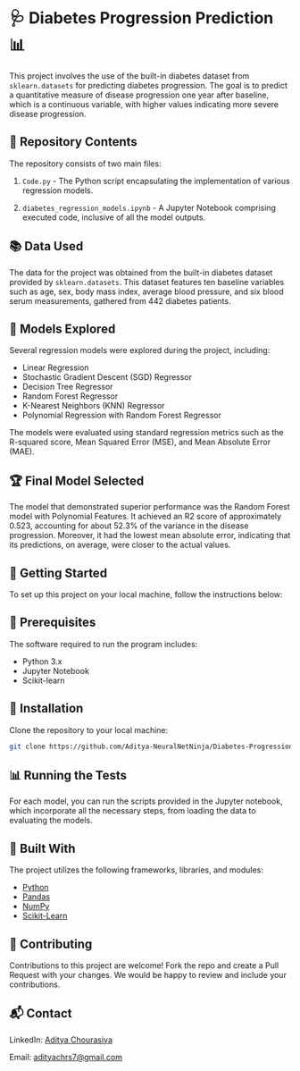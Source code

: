 # 🩺 Diabetes Progression Prediction 📊

This project involves the use of the built-in diabetes dataset from `sklearn.datasets` for predicting diabetes progression. The goal is to predict a quantitative measure of disease progression one year after baseline, which is a continuous variable, with higher values indicating more severe disease progression.

## 📂 Repository Contents
The repository consists of two main files:

1. `Code.py` - The Python script encapsulating the implementation of various regression models. 

2. `diabetes_regression_models.ipynb` - A Jupyter Notebook comprising executed code, inclusive of all the model outputs.

## 📚 Data Used
The data for the project was obtained from the built-in diabetes dataset provided by `sklearn.datasets`. This dataset features ten baseline variables such as age, sex, body mass index, average blood pressure, and six blood serum measurements, gathered from 442 diabetes patients.

## 🧪 Models Explored
Several regression models were explored during the project, including:

- Linear Regression
- Stochastic Gradient Descent (SGD) Regressor
- Decision Tree Regressor
- Random Forest Regressor
- K-Nearest Neighbors (KNN) Regressor
- Polynomial Regression with Random Forest Regressor

The models were evaluated using standard regression metrics such as the R-squared score, Mean Squared Error (MSE), and Mean Absolute Error (MAE).

## 🏆 Final Model Selected
The model that demonstrated superior performance was the Random Forest model with Polynomial Features. It achieved an R2 score of approximately 0.523, accounting for about 52.3% of the variance in the disease progression. Moreover, it had the lowest mean absolute error, indicating that its predictions, on average, were closer to the actual values.

## 🚀 Getting Started
To set up this project on your local machine, follow the instructions below:

## 🔑 Prerequisites
The software required to run the program includes:
- Python 3.x
- Jupyter Notebook
- Scikit-learn

## 🔧 Installation
Clone the repository to your local machine:
   ```sh
   git clone https://github.com/Aditya-NeuralNetNinja/Diabetes-Progression-Prediction.git
   ```

## 📊 Running the Tests
For each model, you can run the scripts provided in the Jupyter notebook, which incorporate all the necessary steps, from loading the data to evaluating the models.

## 🧰 Built With
The project utilizes the following frameworks, libraries, and modules:
- [Python](https://www.python.org/)
- [Pandas](https://pandas.pydata.org/)
- [NumPy](https://numpy.org/)
- [Scikit-Learn](https://scikit-learn.org/)

## 💼 Contributing
Contributions to this project are welcome! Fork the repo and create a Pull Request with your changes. We would be happy to review and include your contributions.

## 📬 Contact
LinkedIn: [Aditya Chourasiya](https://www.linkedin.com/in/aditya-chourasiya/)

Email: adityachrs7@gmail.com
